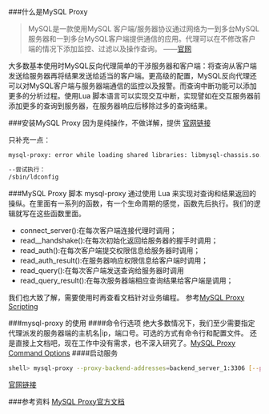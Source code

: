 <!--
author: 刘青
date: 2016-04-07
title: MySQL反向代理
tags: mysql proxy
category: tool/mysql
status: publish 
summary: 
-->

###什么是MySQL Proxy
> MySQL是一款使用MySQL 客户端/服务器协议通过网络为一到多台MySQL服务器和一到多台MySQL客户端提供通信的应用。代理可以在不修改客户端的情况下添加监控、过滤以及操作查询。 ——[官网](http://dev.mysql.com/doc/mysql-proxy/en/mysql-proxy-introduction.html)

大多数基本使用时MySQL反向代理简单的干涉服务器和客户端：将查询从客户端发送给服务器再将结果发送给适当的客户端。更高级的配置，MySQL反向代理还可以对MySQL客户端与服务器端通信的监控以及报警。而查询中断功能可以添加更多的分析过程。使用Lua 脚本语言可以实现交互中断，实现譬如在交互服务器前添加更多的查询到服务器，在服务器响应后移除过多的查询结果。

###安装MySQL Proxy
因为是纯操作，不做详解，提供 [官网链接](http://dev.mysql.com/doc/mysql-proxy/en/mysql-proxy-install.html)

只补充一点：

```bash
mysql-proxy: error while loading shared libraries: libmysql-chassis.so.0: cannot open shared object file: No such file or directory

--尝试执行：
/sbin/ldconfig 
```

###MySQL Proxy 脚本
mysql-proxy 通过使用 Lua 来实现对查询和结果返回的操纵。在里面有一系列的函数，有一个生命周期的感觉，函数先后执行。我们的逻辑就写在这些函数里面。
- connect_server():在每次客户端连接代理时调用；
- read__handshake():在每次初始化返回给服务器的握手时调用；
- read_auth():在每次客户端提交权限信息给服务器时调用；
- read_auth_result():在服务器响应权限信息给客户端时调用；
- read_query():在每次客户端发送查询给服务器时调用
- read_query_result():在每次服务器端相应查询结果给客户端是调用；

我们也大致了解，需要使用时再查看文档针对业务编程。 参考[MySQL Proxy Scripting](http://dev.mysql.com/doc/mysql-proxy/en/mysql-proxy-scripting.html)

###mysql-proxy 的使用
####命令行选项
绝大多数情况下，我们至少需要指定代理派发的服务器端的主机名|ip，端口号。可选的方式有命令行和配置文件。
还是直接上文档吧，现在工作中没有需求，也不深入研究了。[MySQL Proxy Command Options](http://dev.mysql.com/doc/mysql-proxy/en/mysql-proxy-configuration.html)
####启动服务
```bash
shell> mysql-proxy --proxy-backend-addresses=backend_server_1:3306 [--proxy-backend-addresses=backend_server_2:3306]
```
[官网链接](http://dev.mysql.com/doc/mysql-proxy/en/mysql-proxy-using.html)

###参考资料 
[MySQL Proxy官方文档](http://dev.mysql.com/doc/mysql-proxy/en/)

